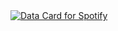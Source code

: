 <a href="https://data-card-for-spotify.herokuapp.com/card?user_id=31lyeq6hotqcrxk7pnbmywzdqjny">
  <img src="https://data-card-for-spotify.herokuapp.com/api/card?user_id=31lyeq6hotqcrxk7pnbmywzdqjny" alt="Data Card for Spotify">
</a>
